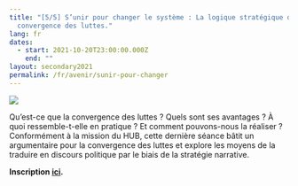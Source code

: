 ```yaml
---
title: "[5/5] S’unir pour changer le système : La logique stratégique de la
  convergence des luttes."
lang: fr
dates:
  - start: 2021-10-20T23:00:00.000Z
    end: ""
layout: secondary2021
permalink: /fr/avenir/sunir-pour-changer
---
```

![](/media/23.png)

Qu’est-ce que la convergence des luttes ? Quels sont ses avantages ? À quoi ressemble-t-elle en pratique ? Et comment pouvons-nous la réaliser ? Conformément à la mission du HUB, cette dernière séance bâtit un argumentaire pour la convergence des luttes et explore les moyens de la traduire en discours politique par le biais de la stratégie narrative.

**Inscription [ici](https://us02web.zoom.us/meeting/register/tZAlcO6srjMoG9KquLKzZoY02wuJco-MggWL).**
